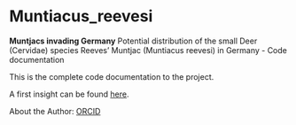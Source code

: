 # Muntiacus_reevesi
__Muntjacs invading Germany__ Potential distribution of the small Deer (Cervidae) species Reeves’ Muntjac (Muntiacus reevesi) in Germany - Code documentation

This is the complete code documentation to the project.

A first insight can be found [here](https://www.biogeo.uni-bayreuth.de/biogeo/de/pub/html/16/168792/P_2.05_Louis-Marvin_Sander_Muntjacs_invading_europe.pdf).

About the Author: [ORCID](https://orcid.org/0000-0003-3487-5238)
